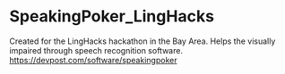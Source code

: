 # SpeakingPoker_LingHacks

Created for the LingHacks hackathon in the Bay Area. Helps the visually impaired through speech recognition software. https://devpost.com/software/speakingpoker
